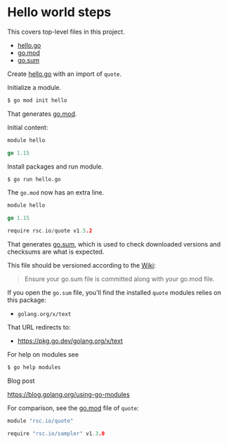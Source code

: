 # Hello world steps

This covers top-level files in this project.

- [hello.go](/hello.go)
- [go.mod](/go.mod)
- [go.sum](/go.sum)

Create [hello.go](/hello.go) with an import of `quote`.

Initialize a module.

```sh
$ go mod init hello
```

That generates [go.mod](/go.mod).

Initial content:

```go
module hello

go 1.15
```

Install packages and run module.

```sh
$ go run hello.go
```

The `go.mod` now has an extra line.

```go
module hello

go 1.15

require rsc.io/quote v1.5.2
```

That generates [go.sum](/go.sum), which is used to check downloaded versions and checksums are what is expected.

This file should be versioned according to the [Wiki](https://github.com/golang/go/wiki/Modules#releasing-modules-all-versions):

> Ensure your go.sum file is committed along with your go.mod file.

If you open the `go.sum` file, you'll find the installed `quote` modules relies on this package:

- `golang.org/x/text`

That URL redirects to:

- https://pkg.go.dev/golang.org/x/text

For help on modules see

```sh
$ go help modules
```

Blog post

https://blog.golang.org/using-go-modules


For comparison, see the [go.mod](https://github.com/rsc/quote/blob/v1.5.2/go.mod) file of `quote`:

```go
module "rsc.io/quote"

require "rsc.io/sampler" v1.3.0
```
